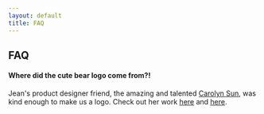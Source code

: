 ```yaml
---
layout: default
title: FAQ
---
```

## FAQ


#### Where did the cute bear logo come from?!
Jean's product designer friend, the amazing and talented <a href="http://carolynsun.com/">Carolyn Sun</a>, was kind enough to make us a logo.
Check out her work <a href="http://carolynsun.com/">here</a> and <a href="https://www.instagram.com/carolyn.sun7/">here</a>.
